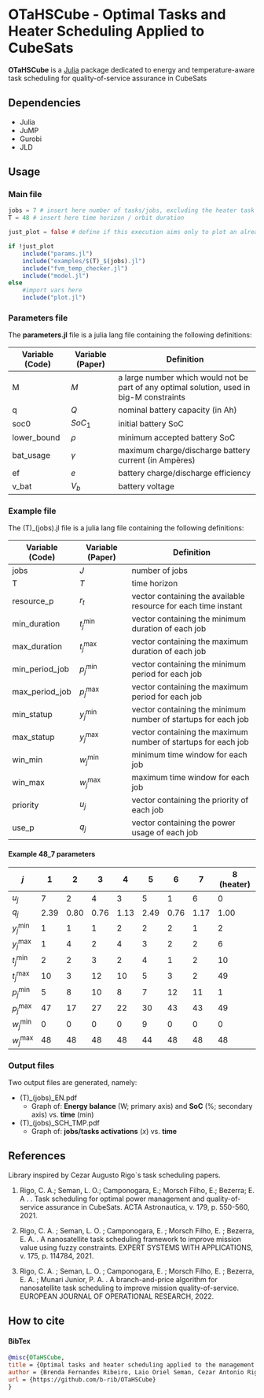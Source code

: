 # OTaHSCube - **O**ptimal **T**asks **a**nd **H**eater **S**cheduling Applied to **Cube**Sats


**OTaHSCube** is a [Julia](http://www.julialang.org/) package dedicated to energy and temperature-aware task scheduling for quality-of-service assurance in CubeSats
 
## Dependencies

* Julia
* JuMP
* Gurobi
* JLD

## Usage
### Main file
```julia
jobs = 7 # insert here number of tasks/jobs, excluding the heater task
T = 48 # insert here time horizon / orbit duration

just_plot = false # define if this execution aims only to plot an already obtained result

if !just_plot
    include("params.jl")
    include("examples/$(T)_$(jobs).jl")
    include("fvm_temp_checker.jl")
    include("model.jl")
else
    #import vars here
    include("plot.jl")
```
 
### Parameters file
The **parameters.jl** file is a julia lang file containing the following definitions:

| Variable (Code) 	| Variable (Paper)	| Definition		|
|-------------------|-------------------|-------------------|
| M 				| $M$				| a large number which would not be part of any optimal solution, used in big-M constraints
| q 				| $Q$				| nominal battery capacity (in Ah) 
| soc0		 		| $SoC_1$			| initial battery SoC
| lower_bound		| $\rho$			| minimum accepted battery SoC
| bat_usage 		| $\gamma$			| maximum charge/discharge battery current (in Ampères)
| ef 				| $e$				| battery charge/discharge efficiency
| v_bat 			| $V_b$				| battery voltage

### Example file
The (T)\_(jobs).jl file is a julia lang file containing the following definitions:

| Variable (Code) 	| Variable (Paper)	| Definition		|
|-------------------|-------------------|-------------------|
| jobs 				| $J$				| number of jobs
| T 				| $T$				| time horizon
| resource_p 		| $r_t$				| vector containing the available resource for each time instant
| min_duration 		| $t_j^{\min}$		| vector containing the minimum duration of each job
| max_duration 		| $t_j^{\max}$		| vector containing the maximum duration of each job
| min_period_job 	| $p_j^{\min}$		| vector containing the minimum period for each job
| max_period_job 	| $p_j^{\max}$		| vector containing the maximum period for each job
| min_statup 		| $y_j^{\min}$		| vector containing the minimum number of startups for each job
| max_statup 		| $y_j^{\max}$		| vector containing the maximum number of startups for each job
| win_min 			| $w_j^{\min}$		| minimum time window for each job
| win_max 			| $w_j^{\max}$		| maximum time window for each job
| priority 			| $u_j$				| vector containing the priority of each job
| use_p 			| $q_j$				| vector containing the power usage of each job


#### Example **48_7** parameters
| $j$			| 1	 	| 2	 	| 3	 	| 4	 	| 5	 	| 6	 	| 7	 	| 8 \(heater\)	|
|---------------|-------|-------|-------|-------|-------|-------|-------|---------------|
| $u_j$			| 7	 	| 2	 	| 4	 	| 3	 	| 5	 	| 1	 	| 6	 	| 0				|
| $q_j$			| 2\.39 | 0\.80 | 0\.76 | 1\.13 | 2\.49 | 0\.76 | 1\.17 | 1\.00		 	|
| $y_j^{\min}$ 	| 1	 	| 1	 	| 1	 	| 2	 	| 2	 	| 2	 	| 1	 	| 2				|
| $y_j^{\max}$ 	| 1	 	| 4	 	| 2	 	| 4	 	| 3	 	| 2	 	| 2	 	| 6				|
| $t_j^{\min}$ 	| 2	 	| 2	 	| 3	 	| 2	 	| 4	 	| 1	 	| 2	 	| 10		   	|
| $t_j^{\max}$ 	| 10	| 3	 	| 12	| 10	| 5	 	| 3	 	| 2	 	| 49		   	|
| $p_j^{\min}$  | 5	 	| 8	 	| 10	| 8	 	| 7	 	| 12	| 11	| 1				|
| $p_j^{\max}$  | 47	| 17	| 27	| 22	| 30	| 43	| 43	| 49		   	|
| $w_j^{\min}$  | 0	 	| 0	 	| 0	 	| 0	 	| 9	 	| 0	 	| 0	 	| 0				|
| $w_j^{\max}$  | 48	| 48	| 48	| 48	| 44	| 48	| 48	| 48		   	|



### Output files
 
Two output files are generated, namely:
 
* (T)\_(jobs)_EN.pdf
	+ Graph of: **Energy balance** (W; primary axis) and **SoC** (%; secondary axis) vs. **time** (min)
* (T)\_(jobs)_SCH_TMP.pdf
	+ Graph of: **jobs/tasks activations** ($x$) vs. **time**


## References
Library inspired by Cezar Augusto Rigo`s task scheduling papers.
 
1. Rigo, C. A.; Seman, L. O.; Camponogara, E.; Morsch Filho, E.; Bezerra; E. A . .  Task scheduling for optimal power management and quality-of-service assurance in CubeSats. ACTA Astronautica, v. 179, p. 550-560, 2021. 
 
2. Rigo, C. A. ; Seman, L. O. ; Camponogara, E. ; Morsch Filho, E. ; Bezerra, E. A. . A nanosatellite task scheduling framework to improve mission value using fuzzy constraints. EXPERT SYSTEMS WITH APPLICATIONS, v. 175, p. 114784, 2021.
 
3. Rigo, C. A. ; Seman, L. O. ; Camponogara, E. ; Morsch Filho, E. ; Bezerra, E. A. ; Munari Junior, P. A. . A branch-and-price algorithm for nanosatellite task scheduling to improve mission quality-of-service. EUROPEAN JOURNAL OF OPERATIONAL RESEARCH, 2022.

## How to cite
#### BibTex
```bibtex
@misc{OTaHSCube,
title = {Optimal tasks and heater scheduling applied to the management of CubeSats battery lifespan},
author = {Brenda Fernandes Ribeiro, Laio Oriel Seman, Cezar Antonio Rigo, Eduardo Camponogara},
url = {https://github.com/b-rib/OTaHSCube}
}
```